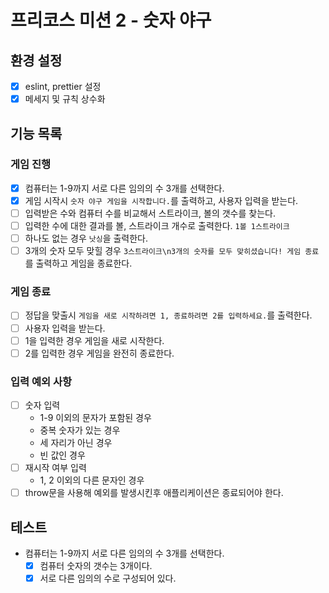 # 프리코스 미션 2 - 숫자 야구

## 환경 설정

- [x] eslint, prettier 설정
- [x] 메세지 및 규칙 상수화

## 기능 목록

### 게임 진행

- [x] 컴퓨터는 1-9까지 서로 다른 임의의 수 3개를 선택한다.
- [x] 게임 시작시 `숫자 야구 게임을 시작합니다.`를 출력하고, 사용자 입력을 받는다.
- [ ] 입력받은 수와 컴퓨터 수를 비교해서 스트라이크, 볼의 갯수를 찾는다.
- [ ] 입력한 수에 대한 결과를 볼, 스트라이크 개수로 출력한다. `1볼 1스트라이크`
- [ ] 하나도 없는 경우 `낫싱`을 출력한다.
- [ ] 3개의 숫자 모두 맞힐 경우 `3스트라이크\n3개의 숫자를 모두 맞히셨습니다! 게임 종료`를 출력하고 게임을 종료한다.

### 게임 종료

- [ ] 정답을 맞출시 `게임을 새로 시작하려면 1, 종료하려면 2를 입력하세요.`를 출력한다.
- [ ] 사용자 입력을 받는다.
- [ ] 1을 입력한 경우 게임을 새로 시작한다.
- [ ] 2를 입력한 경우 게임을 완전히 종료한다.

### 입력 예외 사항

- [ ] 숫자 입력
  - 1-9 이외의 문자가 포함된 경우
  - 중복 숫자가 있는 경우
  - 세 자리가 아닌 경우
  - 빈 값인 경우
- [ ] 재시작 여부 입력
  - 1, 2 이외의 다른 문자인 경우
- [ ] throw문을 사용해 예외를 발생시킨후 애플리케이션은 종료되어야 한다.

## 테스트

- 컴퓨터는 1-9까지 서로 다른 임의의 수 3개를 선택한다.
  - [x] 컴퓨터 숫자의 갯수는 3개이다.
  - [x] 서로 다른 임의의 수로 구성되어 있다.
